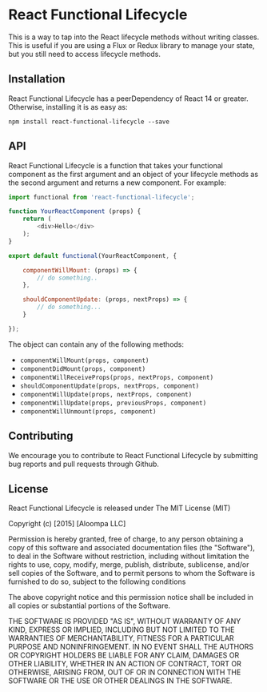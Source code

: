 # React Functional Lifecycle

This is a way to tap into the React lifecycle methods without writing classes. This is useful if you are using a Flux or Redux library to manage your state, but you still need to access lifecycle methods.

## Installation

React Functional Lifecycle has a peerDependency of React 14 or greater. Otherwise, installing it is as easy as:

`npm install react-functional-lifecycle --save`

## API

React Functional Lifecycle is a function that takes your functional component as the first argument and an object of your lifecycle methods as the second argument and returns a new component. For example:

```javascript
import functional from 'react-functional-lifecycle';

function YourReactComponent (props) {
    return (
        <div>Hello</div>
    );
}

export default functional(YourReactComponent, {

    componentWillMount: (props) => {
        // do something..
    },

    shouldComponentUpdate: (props, nextProps) => {
        // do something...
    }

});
```

The object can contain any of the following methods:

- `componentWillMount(props, component)`
- `componentDidMount(props, component)`
- `componentWillReceiveProps(props, nextProps, component)`
- `shouldComponentUpdate(props, nextProps, component)`
- `componentWillUpdate(props, nextProps, component)`
- `componentWillUpdate(props, previousProps, component)`
- `componentWillUnmount(props, component)`

## Contributing

We encourage you to contribute to React Functional Lifecycle by submitting bug reports and pull requests through Github.

## License

React Functional Lifecycle is released under The MIT License (MIT)

Copyright (c) [2015] [Aloompa LLC]

Permission is hereby granted, free of charge, to any person obtaining a copy of this software and associated documentation files (the "Software"), to deal in the Software without restriction, including without limitation the rights to use, copy, modify, merge, publish, distribute, sublicense, and/or sell copies of the Software, and to permit persons to whom the Software is furnished to do so, subject to the following conditions

The above copyright notice and this permission notice shall be included in all copies or substantial portions of the Software.

THE SOFTWARE IS PROVIDED "AS IS", WITHOUT WARRANTY OF ANY KIND, EXPRESS OR IMPLIED, INCLUDING BUT NOT LIMITED TO THE WARRANTIES OF MERCHANTABILITY, FITNESS FOR A PARTICULAR PURPOSE AND NONINFRINGEMENT. IN NO EVENT SHALL THE AUTHORS OR COPYRIGHT HOLDERS BE LIABLE FOR ANY CLAIM, DAMAGES OR OTHER LIABILITY, WHETHER IN AN ACTION OF CONTRACT, TORT OR OTHERWISE, ARISING FROM, OUT OF OR IN CONNECTION WITH THE SOFTWARE OR THE USE OR OTHER DEALINGS IN THE SOFTWARE.
